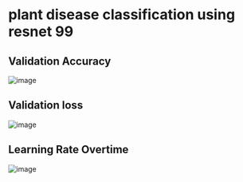 # plant disease classification using resnet 99
## Validation Accuracy
![image](https://github.com/Dhruvnet/plant-disease-classification/assets/123584784/6afe3f90-6691-49f0-88c1-b13fb22e124c)

## Validation loss
![image](https://github.com/Dhruvnet/plant-disease-classification/assets/123584784/e0a1909f-b405-4543-a678-7771e13063c1)

## Learning Rate Overtime 
![image](https://github.com/Dhruvnet/plant-disease-classification/assets/123584784/71caec2e-2656-4881-a3a9-d674b618d369)
